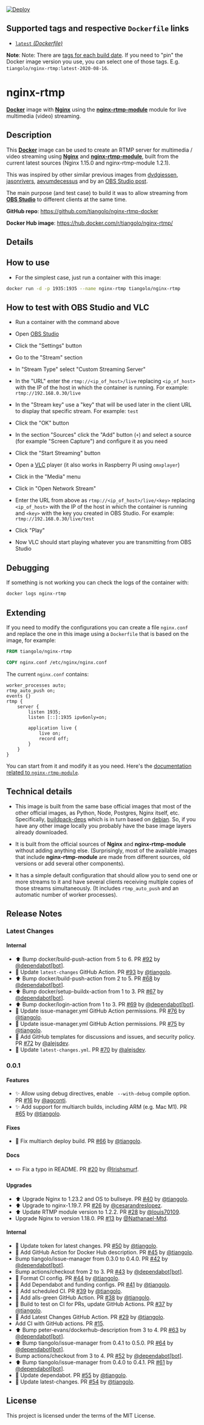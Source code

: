 [![Deploy](https://github.com/tiangolo/nginx-rtmp-docker/workflows/Deploy/badge.svg)](https://github.com/tiangolo/nginx-rtmp-docker/actions?query=workflow%3ADeploy)

## Supported tags and respective `Dockerfile` links

* [`latest` _(Dockerfile)_](https://github.com/tiangolo/nginx-rtmp-docker/blob/master/Dockerfile)

**Note**: Note: There are [tags for each build date](https://hub.docker.com/r/tiangolo/nginx-rtmp/tags). If you need to "pin" the Docker image version you use, you can select one of those tags. E.g. `tiangolo/nginx-rtmp:latest-2020-08-16`.

# nginx-rtmp

[**Docker**](https://www.docker.com/) image with [**Nginx**](http://nginx.org/en/) using the [**nginx-rtmp-module**](https://github.com/arut/nginx-rtmp-module) module for live multimedia (video) streaming.

## Description

This [**Docker**](https://www.docker.com/) image can be used to create an RTMP server for multimedia / video streaming using [**Nginx**](http://nginx.org/en/) and [**nginx-rtmp-module**](https://github.com/arut/nginx-rtmp-module), built from the current latest sources (Nginx 1.15.0 and nginx-rtmp-module 1.2.1).

This was inspired by other similar previous images from [dvdgiessen](https://hub.docker.com/r/dvdgiessen/nginx-rtmp-docker/), [jasonrivers](https://hub.docker.com/r/jasonrivers/nginx-rtmp/), [aevumdecessus](https://hub.docker.com/r/aevumdecessus/docker-nginx-rtmp/) and by an [OBS Studio post](https://obsproject.com/forum/resources/how-to-set-up-your-own-private-rtmp-server-using-nginx.50/).

The main purpose (and test case) to build it was to allow streaming from [**OBS Studio**](https://obsproject.com/) to different clients at the same time.

**GitHub repo**: <https://github.com/tiangolo/nginx-rtmp-docker>

**Docker Hub image**: <https://hub.docker.com/r/tiangolo/nginx-rtmp/>

## Details

## How to use

* For the simplest case, just run a container with this image:

```bash
docker run -d -p 1935:1935 --name nginx-rtmp tiangolo/nginx-rtmp
```

## How to test with OBS Studio and VLC

* Run a container with the command above


* Open [OBS Studio](https://obsproject.com/)
* Click the "Settings" button
* Go to the "Stream" section
* In "Stream Type" select "Custom Streaming Server"
* In the "URL" enter the `rtmp://<ip_of_host>/live` replacing `<ip_of_host>` with the IP of the host in which the container is running. For example: `rtmp://192.168.0.30/live`
* In the "Stream key" use a "key" that will be used later in the client URL to display that specific stream. For example: `test`
* Click the "OK" button
* In the section "Sources" click the "Add" button (`+`) and select a source (for example "Screen Capture") and configure it as you need
* Click the "Start Streaming" button


* Open a [VLC](http://www.videolan.org/vlc/index.html) player (it also works in Raspberry Pi using `omxplayer`)
* Click in the "Media" menu
* Click in "Open Network Stream"
* Enter the URL from above as `rtmp://<ip_of_host>/live/<key>` replacing `<ip_of_host>` with the IP of the host in which the container is running and `<key>` with the key you created in OBS Studio. For example: `rtmp://192.168.0.30/live/test`
* Click "Play"
* Now VLC should start playing whatever you are transmitting from OBS Studio

## Debugging

If something is not working you can check the logs of the container with:

```bash
docker logs nginx-rtmp
```

## Extending

If you need to modify the configurations you can create a file `nginx.conf` and replace the one in this image using a `Dockerfile` that is based on the image, for example:

```Dockerfile
FROM tiangolo/nginx-rtmp

COPY nginx.conf /etc/nginx/nginx.conf
```

The current `nginx.conf` contains:

```Nginx
worker_processes auto;
rtmp_auto_push on;
events {}
rtmp {
    server {
        listen 1935;
        listen [::]:1935 ipv6only=on;

        application live {
            live on;
            record off;
        }
    }
}
```

You can start from it and modify it as you need. Here's the [documentation related to `nginx-rtmp-module`](https://github.com/arut/nginx-rtmp-module/wiki/Directives).

## Technical details

* This image is built from the same base official images that most of the other official images, as Python, Node, Postgres, Nginx itself, etc. Specifically, [buildpack-deps](https://hub.docker.com/_/buildpack-deps/) which is in turn based on [debian](https://hub.docker.com/_/debian/). So, if you have any other image locally you probably have the base image layers already downloaded.

* It is built from the official sources of **Nginx** and **nginx-rtmp-module** without adding anything else. (Surprisingly, most of the available images that include **nginx-rtmp-module** are made from different sources, old versions or add several other components).

* It has a simple default configuration that should allow you to send one or more streams to it and have several clients receiving multiple copies of those streams simultaneously. (It includes `rtmp_auto_push` and an automatic number of worker processes).

## Release Notes

### Latest Changes

#### Internal

* ⬆ Bump docker/build-push-action from 5 to 6. PR [#92](https://github.com/tiangolo/nginx-rtmp-docker/pull/92) by [@dependabot[bot]](https://github.com/apps/dependabot).
* 👷 Update `latest-changes` GitHub Action. PR [#93](https://github.com/tiangolo/nginx-rtmp-docker/pull/93) by [@tiangolo](https://github.com/tiangolo).
* ⬆ Bump docker/build-push-action from 2 to 5. PR [#68](https://github.com/tiangolo/nginx-rtmp-docker/pull/68) by [@dependabot[bot]](https://github.com/apps/dependabot).
* ⬆ Bump docker/setup-buildx-action from 1 to 3. PR [#67](https://github.com/tiangolo/nginx-rtmp-docker/pull/67) by [@dependabot[bot]](https://github.com/apps/dependabot).
* ⬆ Bump docker/login-action from 1 to 3. PR [#69](https://github.com/tiangolo/nginx-rtmp-docker/pull/69) by [@dependabot[bot]](https://github.com/apps/dependabot).
* 👷 Update issue-manager.yml GitHub Action permissions. PR [#76](https://github.com/tiangolo/nginx-rtmp-docker/pull/76) by [@tiangolo](https://github.com/tiangolo).
* 👷 Update issue-manager.yml GitHub Action permissions. PR [#75](https://github.com/tiangolo/nginx-rtmp-docker/pull/75) by [@tiangolo](https://github.com/tiangolo).
* 🔧 Add GitHub templates for discussions and issues, and security policy. PR [#72](https://github.com/tiangolo/nginx-rtmp-docker/pull/72) by [@alejsdev](https://github.com/alejsdev).
* 🔧 Update `latest-changes.yml`. PR [#70](https://github.com/tiangolo/nginx-rtmp-docker/pull/70) by [@alejsdev](https://github.com/alejsdev).

### 0.0.1

#### Features

* ✨ Allow using debug directives, enable ` --with-debug` compile option. PR [#16](https://github.com/tiangolo/nginx-rtmp-docker/pull/16) by [@agconti](https://github.com/agconti).
* ✨ Add support for multiarch builds, including ARM (e.g. Mac M1). PR [#65](https://github.com/tiangolo/nginx-rtmp-docker/pull/65) by [@tiangolo](https://github.com/tiangolo).

#### Fixes

* 👷 Fix multiarch deploy build. PR [#66](https://github.com/tiangolo/nginx-rtmp-docker/pull/66) by [@tiangolo](https://github.com/tiangolo).

#### Docs

* ✏️ Fix a typo in README. PR [#20](https://github.com/tiangolo/nginx-rtmp-docker/pull/20) by [@Irishsmurf](https://github.com/Irishsmurf).

#### Upgrades

* ⬆️ Upgrade Nginx to 1.23.2 and OS to bullseye. PR [#40](https://github.com/tiangolo/nginx-rtmp-docker/pull/40) by [@tiangolo](https://github.com/tiangolo).
* ⬆ Upgrade to nginx-1.19.7. PR [#26](https://github.com/tiangolo/nginx-rtmp-docker/pull/26) by [@cesarandreslopez](https://github.com/cesarandreslopez).
* ⬆ Update RTMP module version to 1.2.2. PR [#28](https://github.com/tiangolo/nginx-rtmp-docker/pull/28) by [@louis70109](https://github.com/louis70109).
* Upgrade Nginx to version 1.18.0. PR [#13](https://github.com/tiangolo/nginx-rtmp-docker/pull/13) by [@Nathanael-Mtd](https://github.com/Nathanael-Mtd).

#### Internal

* 👷 Update token for latest changes. PR [#50](https://github.com/tiangolo/nginx-rtmp-docker/pull/50) by [@tiangolo](https://github.com/tiangolo).
* 👷 Add GitHub Action for Docker Hub description. PR [#45](https://github.com/tiangolo/nginx-rtmp-docker/pull/45) by [@tiangolo](https://github.com/tiangolo).
* Bump tiangolo/issue-manager from 0.3.0 to 0.4.0. PR [#42](https://github.com/tiangolo/nginx-rtmp-docker/pull/42) by [@dependabot[bot]](https://github.com/apps/dependabot).
* Bump actions/checkout from 2 to 3. PR [#43](https://github.com/tiangolo/nginx-rtmp-docker/pull/43) by [@dependabot[bot]](https://github.com/apps/dependabot).
* 🎨 Format CI config. PR [#44](https://github.com/tiangolo/nginx-rtmp-docker/pull/44) by [@tiangolo](https://github.com/tiangolo).
* 👷 Add Dependabot and funding configs. PR [#41](https://github.com/tiangolo/nginx-rtmp-docker/pull/41) by [@tiangolo](https://github.com/tiangolo).
* 👷 Add scheduled CI. PR [#39](https://github.com/tiangolo/nginx-rtmp-docker/pull/39) by [@tiangolo](https://github.com/tiangolo).
* 👷 Add alls-green GitHub Action. PR [#38](https://github.com/tiangolo/nginx-rtmp-docker/pull/38) by [@tiangolo](https://github.com/tiangolo).
* 👷 Build to test on CI for PRs, update GitHub Actions. PR [#37](https://github.com/tiangolo/nginx-rtmp-docker/pull/37) by [@tiangolo](https://github.com/tiangolo).
* 👷 Add Latest Changes GitHub Action. PR [#29](https://github.com/tiangolo/nginx-rtmp-docker/pull/29) by [@tiangolo](https://github.com/tiangolo).
* Add CI with GitHub actions. PR [#15](https://github.com/tiangolo/nginx-rtmp-docker/pull/15).
* ⬆ Bump peter-evans/dockerhub-description from 3 to 4. PR [#63](https://github.com/tiangolo/nginx-rtmp-docker/pull/63) by [@dependabot[bot]](https://github.com/apps/dependabot).
* ⬆ Bump tiangolo/issue-manager from 0.4.1 to 0.5.0. PR [#64](https://github.com/tiangolo/nginx-rtmp-docker/pull/64) by [@dependabot[bot]](https://github.com/apps/dependabot).
* Bump actions/checkout from 3 to 4. PR [#52](https://github.com/tiangolo/nginx-rtmp-docker/pull/52) by [@dependabot[bot]](https://github.com/apps/dependabot).
* ⬆ Bump tiangolo/issue-manager from 0.4.0 to 0.4.1. PR [#61](https://github.com/tiangolo/nginx-rtmp-docker/pull/61) by [@dependabot[bot]](https://github.com/apps/dependabot).
* 👷 Update dependabot. PR [#55](https://github.com/tiangolo/nginx-rtmp-docker/pull/55) by [@tiangolo](https://github.com/tiangolo).
* 👷 Update latest-changes. PR [#54](https://github.com/tiangolo/nginx-rtmp-docker/pull/54) by [@tiangolo](https://github.com/tiangolo).

## License

This project is licensed under the terms of the MIT License.
